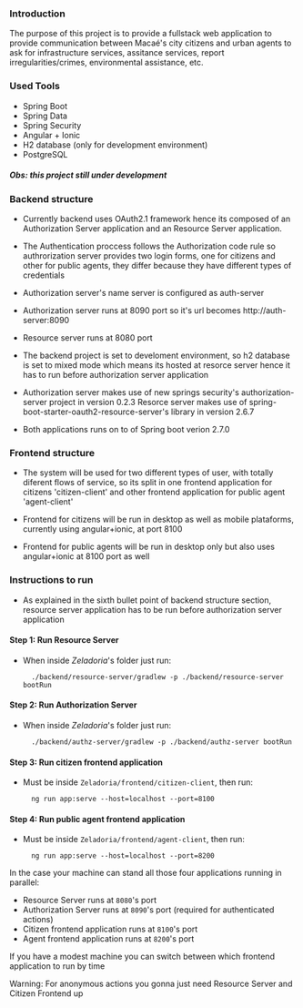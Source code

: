 ### Introduction

<span>
The purpose of this project is to provide a fullstack web application 
to provide communication between Macaé's city citizens and urban agents
to ask for infrastructure services, assitance services, report irregularities/crimes,
environmental assistance, etc.
</span>

### Used Tools
<ul>
  <li>Spring Boot</li>
  <li>Spring Data</li>
  <li>Spring Security</li>
  <li>Angular + Ionic</li>
  <li>H2 database (only for development environment)</li>
  <li>PostgreSQL</li>
</ul>

<h5>Obs: this project still under development</h5>

### Backend structure
<span>
  
-  Currently backend uses OAuth2.1 framework hence its composed of an Authorization Server application
  and an Resource Server application. 
  
-  The Authentication proccess follows the Authorization code rule so authrorization server provides two
  login forms, one for citizens and other for public agents, they differ because they have different types
  of credentials
  
-  Authorization server's name server is configured as auth-server
  
-  Authorization server runs at 8090 port so it's url becomes http://auth-server:8090
  
-  Resource server runs at 8080 port
 
- The backend project is set to develoment environment, so h2 database is set to mixed mode
  which means its hosted at resorce server hence it has to run before authorization server application
 
-  Authorization server makes use of new springs security's authorization-server project in version 0.2.3
  Resorce server makes use of spring-boot-starter-oauth2-resource-server's library in version 2.6.7
  
-  Both applications runs on to of Spring boot verion 2.7.0
</span>

### Frontend structure
<span>
  
-  The system will be used for two different types of user, with totally diferent flows of service, so its split in
  one frontend application for citizens 'citizen-client' and other frontend application for public agent 'agent-client'
  
- Frontend for citizens will be run in desktop as well as mobile plataforms, currently using angular+ionic, at port 8100 
  
- Frontend for public agents will be run in desktop only but also uses angular+ionic at 8100 port as well
  
</span>

### Instructions to run

-  As explained in the sixth bullet point of backend structure section, resource server application has to be run before
 authorization server application
 
#### Step 1: Run Resource Server

- When inside <i>Zeladoria</i>'s folder just run:

        ./backend/resource-server/gradlew -p ./backend/resource-server bootRun
        
#### Step 2: Run Authorization Server

- When inside <i>Zeladoria</i>'s folder just run:

        ./backend/authz-server/gradlew -p ./backend/authz-server bootRun
        
#### Step 3: Run citizen frontend application
- Must be inside <code>Zeladoria/frontend/citizen-client</code>, then run:

        ng run app:serve --host=localhost --port=8100
        
#### Step 4: Run public agent frontend application
- Must be inside <code>Zeladoria/frontend/agent-client</code>, then run:

        ng run app:serve --host=localhost --port=8200

In the case your machine can stand all those four applications running in parallel:
- Resource Server runs at <code>8080</code>'s port
- Authorization Server runs at <code>8090</code>'s port (required for authenticated actions)
- Citizen frontend application runs at <code>8100</code>'s port
- Agent frontend application runs at <code>8200</code>'s port

If you have a modest machine you can switch between which frontend application to run by time

Warning: For anonymous actions you gonna just need Resource Server and Citizen Frontend up
 
